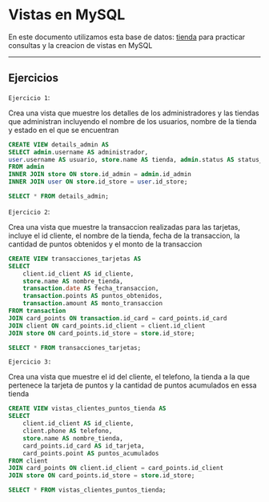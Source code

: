 # Vistas en MySQL

En este documento utilizamos esta base de datos: [tienda](tienda.sql) para practicar consultas y la creacion de vistas en MySQL

---

## Ejercicios

`Ejercicio 1`:

Crea una vista que muestre los detalles de los administradores y las tiendas que administran incluyendo el nombre de los usuarios, nombre de la tienda y estado en el que se encuentran

```sql
CREATE VIEW details_admin AS
SELECT admin.username AS administrador, 
user.username AS usuario, store.name AS tienda, admin.status AS status_admin, store.status AS status_tienda, user.status AS status_user
FROM admin 
INNER JOIN store ON store.id_admin = admin.id_admin
INNER JOIN user ON store.id_store = user.id_store;

SELECT * FROM details_admin;
```


`Ejercicio 2`:

Crea una vista que muestre la transaccion realizadas para las tarjetas, incluye el id cliente, el nombre de la tienda, fecha de la transaccion, la cantidad de puntos obtenidos y el monto de la transaccion 


```sql
CREATE VIEW transacciones_tarjetas AS
SELECT 
    client.id_client AS id_cliente,
    store.name AS nombre_tienda,
    transaction.date AS fecha_transaccion,
    transaction.points AS puntos_obtenidos,
    transaction.amount AS monto_transaccion
FROM transaction
JOIN card_points ON transaction.id_card = card_points.id_card
JOIN client ON card_points.id_client = client.id_client
JOIN store ON card_points.id_store = store.id_store;

SELECT * FROM transacciones_tarjetas; 
```

`Ejercicio 3:`

Crea una vista que muestre el id del cliente, el telefono, la tienda a la que pertenece
la tarjeta de puntos y la cantidad de puntos acumulados en essa tienda


```sql
CREATE VIEW vistas_clientes_puntos_tienda AS
SELECT 
    client.id_client AS id_cliente,
    client.phone AS telefono,
    store.name AS nombre_tienda,
    card_points.id_card AS id_tarjeta,
    card_points.point AS puntos_acumulados
FROM client
JOIN card_points ON client.id_client = card_points.id_client
JOIN store ON card_points.id_store = store.id_store;

SELECT * FROM vistas_clientes_puntos_tienda;
```